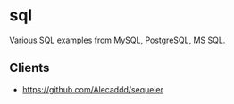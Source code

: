 # sql
Various SQL examples from MySQL, PostgreSQL, MS SQL.

## Clients

* https://github.com/Alecaddd/sequeler
